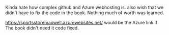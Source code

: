 Kinda hate how complex github and Azure webhosting is.
also wish that we didn't have to fix the code in the book.
Nothing much of worth was learned.

https://sportsstoremaxwell.azurewebsites.net/ would be the Azure link if The book didn't need it code fixed.
